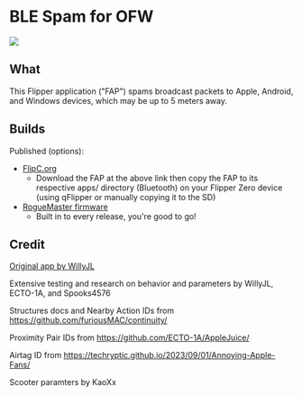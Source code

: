 # BLE Spam for OFW

![](https://thumb.tildacdn.com/tild3332-3839-4061-b663-363464303432/-/resize/214x/-/format/webp/noroot.png)

## What

This Flipper application ("FAP") spams broadcast packets to Apple, Android, and Windows devices, which may be up to 5 meters away.

## Builds

Published (options):
* [FlipC.org](https://flipc.org/noproto/ble_spam_ofw?branch=master)
  * Download the FAP at the above link then copy the FAP to its respective apps/ directory (Bluetooth) on your Flipper Zero device (using qFlipper or manually copying it to the SD)
* [RogueMaster firmware](https://github.com/RogueMaster/flipperzero-firmware-wPlugins/releases/latest)
  * Built in to every release, you're good to go!

## Credit

[Original app by WillyJL](https://github.com/RogueMaster/flipperzero-firmware-wPlugins/commit/db2038297fe8a8aed561601f93328d0cd0e7690d)

Extensive testing and research on behavior and parameters by WillyJL, ECTO-1A, and Spooks4576

Structures docs and Nearby Action IDs from https://github.com/furiousMAC/continuity/

Proximity Pair IDs from https://github.com/ECTO-1A/AppleJuice/

Airtag ID from https://techryptic.github.io/2023/09/01/Annoying-Apple-Fans/

Scooter paramters by KaoXx
